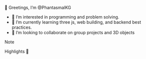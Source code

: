  👋 Greetings, I’m @PhantasmalKG
- 👀 I’m interested in programming and problem solving.
- 🌱 I’m currently learning three js, web building, and backend best practices. 
- 💞️ I’m looking to collaborate on group projects and 3D objects
  

> [!NOTE]
> Highlights
> :massage:


<!---
PhantasmalKG/PhantasmalKG is a ✨ special ✨ repository because its `README.md` (this file) appears on your GitHub profile.
You can click the Preview link to take a look at your changes.
--->
